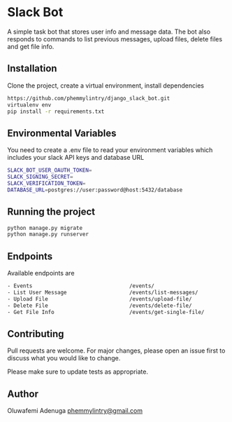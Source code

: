 # Slack Bot

A simple task bot that stores user info and message data. The bot also responds to commands to list previous messages, upload files, delete files and get file info.

## Installation

Clone the project, create a virtual environment, install dependencies

```bash
https://github.com/phemmylintry/django_slack_bot.git
virtualenv env
pip install -r requirements.txt
```

## Environmental Variables

You need to create a .env file to read your environment variables which includes your slack API keys and database URL

```bash
SLACK_BOT_USER_OAUTH_TOKEN=
SLACK_SIGNING_SECRET=
SLACK_VERIFICATION_TOKEN=
DATABASE_URL=postgres://user:password@host:5432/database
```

## Running the project

```bash
python manage.py migrate
python manage.py runserver
```

## Endpoints

Available endpoints are

```bash
- Events                               /events/
- List User Message                    /events/list-messages/
- Upload File                          /events/upload-file/
- Delete File                          /events/delete-file/
- Get File Info                        /events/get-single-file/
```

## Contributing

Pull requests are welcome. For major changes, please open an issue first to discuss what you would like to change.

Please make sure to update tests as appropriate.

## Author

Oluwafemi Adenuga phemmylintry@gmail.com
